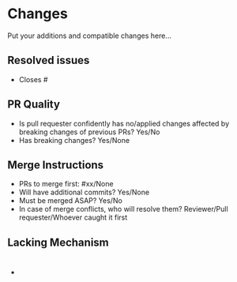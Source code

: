 # Changes
Put your additions and compatible changes here...

## Resolved issues
- Closes #

## PR Quality
<!--
Be sure that changes in the PR are compatible with the master branch to prevent test failures.
-->
- Is pull requester confidently has no/applied changes affected by breaking changes of previous PRs? Yes/No
- Has breaking changes? Yes/None
<!--
Put breaking change details below this comment if there are breaking changes.
Breaking changes could be relocating certain set of files, changing the types that already
exist in the master branch, new format of response or query, etc...
-->

## Merge Instructions
<!--
Fixes, breaking change, or initial code of a feature should be merge as soon as possible. This is
because it can affect the code or experience greatly in the future. Enhancements can be deferred.
-->
- PRs to merge first: #xx/None  <!-- Put PR number if there are or none. -->
- Will have additional commits? Yes/None
- Must be merged ASAP? Yes/No
- In case of merge conflicts, who will resolve them? Reviewer/Pull requester/Whoever caught it first

## Lacking Mechanism
<!--
Note: Pull requester should create issues for lacking mechanisms then just link the issue number.
-->
- #
